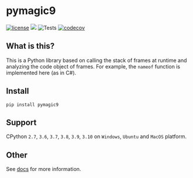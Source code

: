 # pymagic9

[![license](https://img.shields.io/badge/License-APACHE_2.0-yellow.svg)](http://www.apache.org/licenses/)
<a><img src="https://img.shields.io/badge/python-2.7 | 3.6 | 3.7 | 3.8 | 3.9 | 3.10 -orange.svg"></a>
![Tests](https://github.com/sammnnz/pymagic9/actions/workflows/tests.yml/badge.svg)
[![codecov](https://codecov.io/gh/sammnnz/pymagic9/branch/release-v0.1.0/graph/badge.svg?token=qQAiKKnctA)](https://codecov.io/gh/sammnnz/pymagic9)

## What is this?

This is a Python library based on calling the stack of frames at runtime and analyzing the code object of frames. 
For example, the `nameof` function is implemented here (as in C#).

## Install

`pip install pymagic9`

## Support

CPython `2.7`, `3.6`, `3.7`, `3.8`, `3.9`, `3.10` on `Windows`, `Ubuntu` and `MacOS` platform.

## Other

See [docs](https://sammnnz.github.io/pymagic9/) for more information.
